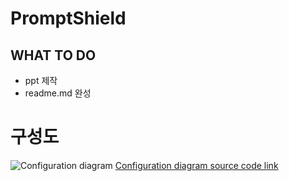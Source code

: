 # PromptShield
## WHAT TO DO
* ppt 제작
* readme.md 완성
# 구성도
![Configuration diagram](https://mermaid.ink/img/pako:eNqVVFFr20AM_ivinjKWrN1b8UOhoy95WUPDGAxDUWw5vu188u7kZKX0v08X26FOS7MZDD5Zn_Tp08c9mYJLMpmJ9LsjX9CtxW3AJg-5bzGILWyLXuBL4H2kcBpeU9hRAIzwnTbj6aZtnS1QLHuYrR6lZv_hFLgK3LTyEGtLrkz4PgB9YMZdgMiuSzVeYe-cwwYf4rF3H4A-MBMMWxJodC53wKZ34L-4vv7Ys8zgriUfYdP_mMPORisRHBfoao6SXV1eXSZon79Q6GKoksE9SRcUvSdXcEPQ4pag0hEg7sgJwaazrkzor6wnTkQH8Hzsr4p9W4JNLbGkEoRHMu-QXpMvI9yslhDSwqIk2AW29mL3-RzZHhVb9pGgRMF_4dcGLihGmsL_ix0f1pNIwguKCpuYIEsW-GO10YCdsjvJvSWh0FhPsK9Jak2wkrTERDgZyfqfVBwsyAE8y6dUDp3AsjqSS_kiWPxK_0CfSZMk4jhYGCSkELRco4Kkhav1RhnJqabT0tr03fIqwMTJbwqQYJOsw2pPxLg_bEWV31upj5TeHGgxTjSa4jiAL8_557xlhvML01RWRT_axsxNo2tDW-qN85Qo5kaX11BuMv0sqcLOSW5y_6yp2AmvH31hMgkdzU3gblubrELVem66VvmM19WYovfDD-ZmSHr-C9MZxis?type=png)
[Configuration diagram source code link](https://mermaid.live/edit#pako:eNqVVFFr20AM_ivinjKWrN1b8UOhoy95WUPDGAxDUWw5vu188u7kZKX0v08X26FOS7MZDD5Zn_Tp08c9mYJLMpmJ9LsjX9CtxW3AJg-5bzGILWyLXuBL4H2kcBpeU9hRAIzwnTbj6aZtnS1QLHuYrR6lZv_hFLgK3LTyEGtLrkz4PgB9YMZdgMiuSzVeYe-cwwYf4rF3H4A-MBMMWxJodC53wKZ34L-4vv7Ys8zgriUfYdP_mMPORisRHBfoao6SXV1eXSZon79Q6GKoksE9SRcUvSdXcEPQ4pag0hEg7sgJwaazrkzor6wnTkQH8Hzsr4p9W4JNLbGkEoRHMu-QXpMvI9yslhDSwqIk2AW29mL3-RzZHhVb9pGgRMF_4dcGLihGmsL_ix0f1pNIwguKCpuYIEsW-GO10YCdsjvJvSWh0FhPsK9Jak2wkrTERDgZyfqfVBwsyAE8y6dUDp3AsjqSS_kiWPxK_0CfSZMk4jhYGCSkELRco4Kkhav1RhnJqabT0tr03fIqwMTJbwqQYJOsw2pPxLg_bEWV31upj5TeHGgxTjSa4jiAL8_557xlhvML01RWRT_axsxNo2tDW-qN85Qo5kaX11BuMv0sqcLOSW5y_6yp2AmvH31hMgkdzU3gblubrELVem66VvmM19WYovfDD-ZmSHr-C9MZxis)